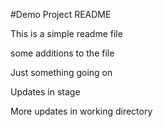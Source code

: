 #Demo Project README

This is a simple readme file

some additions to the file

Just something going on

Updates in stage

More updates in working directory